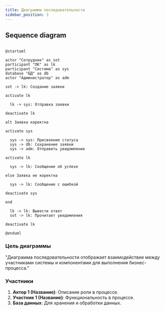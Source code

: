 ```yaml
---
title: Диаграмма последовательности
sidebar_position: 3
---
```


## Sequence diagram

```plantuml

@startuml

actor "Сотрудник" as sot
participant "ЛК" as lk
participant "Система" as sys
database "БД" as db
actor "Администратор" as adm

sot -> lk: Создание заявки

activate lk

  lk -> sys: Отправка заявки

deactivate lk

alt Заявка коректна

activate sys

  sys -> sys: Присвоение статуса
  sys -> db: Сохранение заявки
  sys -> adm: Отправить увидомление

activate lk

  sys -> lk: Сообщение об успехе

else Заявка не коректна

  sys -> lk: Сообщение с ошибкой

deactivate sys

end

  lk -> lk: Вывести ответ
  sot -> lk: Прочитает уведомления

deactivate lk

@enduml

```


### Цель диаграммы

"Диаграмма последовательности отображает взаимодействие между участниками системы и компонентами для выполнения бизнес-процесса."

### Участники

1. **Актор 1 (Название)**: Описание роли в процессе.  
2. **Участник 1 (Название)**: Функциональность в процессе.  
3. **База данных**: Для хранения и обработки данных. 